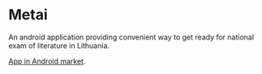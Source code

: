 # Metai

An android application providing convenient way to get ready for national exam of literature in Lithuania.

[App in Android market](https://play.google.com/store/apps/details?id=metai.metai&hl=lt).

